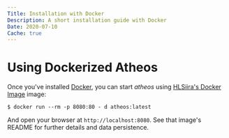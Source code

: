```yaml
---
Title: Installation with Docker
Description: A short installation guide with Docker
Date: 2020-07-10
Cache: true
---
```

Using Dockerized Atheos
=======================

Once you've installed [Docker](http://docker.com/), you can start *atheos* using [HLSiira's Docker Image](https://hub.docker.com/r/hlsiira/atheos/) image:

    $ docker run --rm -p 8080:80 - d atheos:latest

And open your browser at `http://localhost:8080`. See that image's README for further details and data persistence.
